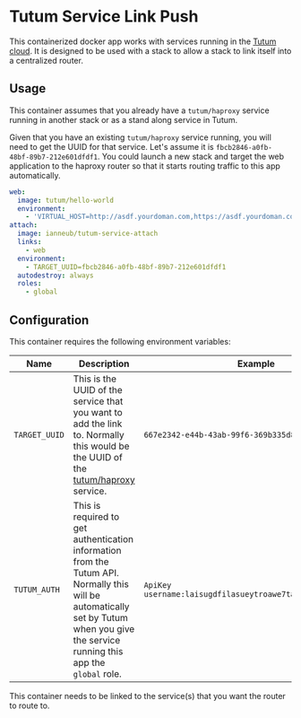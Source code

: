 # Tutum Service Link Push

This containerized docker app works with services running in the [Tutum cloud](https://www.tutum.co/). It is designed to be used with a stack to allow a stack to link itself into a centralized router.

## Usage

This container assumes that you already have a `tutum/haproxy` service running in another stack or as a stand along service in Tutum.

Given that you have an existing `tutum/haproxy` service running, you will need to get the UUID for that service. Let's assume it is `fbcb2846-a0fb-48bf-89b7-212e601dfdf1`. You could launch a new stack and target the web application to the haproxy router so that it starts routing traffic to this app automatically.

```yaml
web:
  image: tutum/hello-world
  environment:
    - 'VIRTUAL_HOST=http://asdf.yourdoman.com,https://asdf.yourdoman.com'
attach:
  image: ianneub/tutum-service-attach
  links:
    - web
  environment:
    - TARGET_UUID=fbcb2846-a0fb-48bf-89b7-212e601dfdf1
  autodestroy: always
  roles:
    - global
```

## Configuration

This container requires the following environment variables:

|Name|Description|Example|
|----|-----------|-------|
|`TARGET_UUID`|This is the UUID of the service that you want to add the link to. Normally this would be the UUID of the [tutum/haproxy](https://github.com/tutumcloud/haproxy) service.|`667e2342-e44b-43ab-99f6-369b335d8aad`|
|`TUTUM_AUTH`|This is required to get authentication information from the Tutum API. Normally this will be automatically set by Tutum when you give the service running this app the `global` role.|`ApiKey username:laisugdfilasueytroawe7taooai7t3oaiwuy3o1`|

This container needs to be linked to the service(s) that you want the router to route to.
